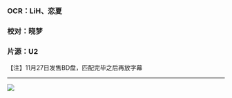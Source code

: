 ### OCR：LiH、恋夏
### 校对：晓梦
### 片源：U2

【注】11月27日发售BD盘，匹配完毕之后再放字幕

---

![](http://a.kuibu.net/img/2019/11/13/p2544006194717937dcd711302b.jpg)
